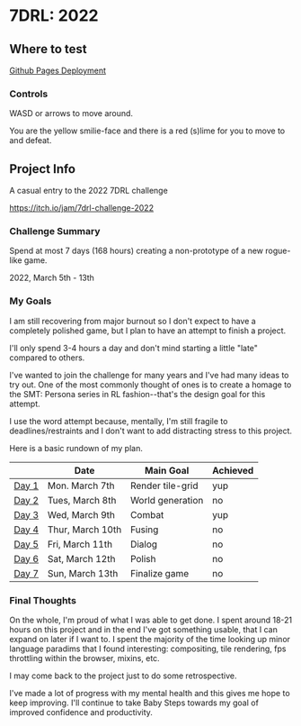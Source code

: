 # 7DRL: 2022

## Where to test
[Github Pages Deployment](https://adarcher.github.io/7drl2022/)

### Controls
WASD or arrows to move around. 

You are the yellow smilie-face and there is a red (s)lime for you to move to and defeat.

## Project Info

A casual entry to the 2022 7DRL challenge

https://itch.io/jam/7drl-challenge-2022

### Challenge Summary

Spend at most 7 days (168 hours) creating a non-prototype of a new rogue-like game.

2022, March 5th - 13th

### My Goals

I am still recovering from major burnout so I don't expect to have a completely polished game, but I plan to have an attempt to finish a project.

I'll only spend 3-4 hours a day and don't mind starting a little "late" compared to others.  

I've wanted to join the challenge for many years and I've had many ideas to try out.  One of the most commonly thought of ones is to create a homage to the SMT: Persona series in RL fashion--that's the design goal for this attempt.

I use the word attempt because, mentally, I'm still fragile to deadlines/restraints and I don't want to add distracting stress to this project.


Here is a basic rundown of my plan.

|                        | Date             | Main Goal        | Achieved |
| ---------------------- | ---------------- | ---------------- | -------- |
| [Day 1](./doc/day1.md) | Mon. March 7th   | Render tile-grid | yup      |
| [Day 2](./doc/day2.md) | Tues, March 8th  | World generation | no       |
| [Day 3](./doc/day3.md) | Wed, March 9th   | Combat           | yup      |
| [Day 4](./doc/day4.md) | Thur, March 10th | Fusing           | no       |
| [Day 5](./doc/day5.md) | Fri, March 11th  | Dialog           | no       |
| [Day 6](./doc/day6.md) | Sat, March 12th  | Polish           | no       |
| [Day 7](./doc/day7.md) | Sun, March 13th  | Finalize game    | no       |

### Final Thoughts

On the whole, I'm proud of what I was able to get done.  I spent around 18-21 hours on this project and in the end I've got something usable, that I can expand on later if I want to.  I spent the majority of the time looking up minor language paradims that I found interesting: compositing, tile rendering, fps throttling within the browser, mixins, etc.

I may come back to the project just to do some retrospective.

I've made a lot of progress with my mental health and this gives me hope to keep improving.  I'll continue to take Baby Steps towards my goal of improved confidence and productivity.